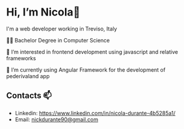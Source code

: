 # Hi, I’m Nicola👋
I'm a web developer working in Treviso, Italy

👨‍💻 Bachelor Degree in Computer Science

👀 I’m interested in frontend development using javascript and relative frameworks

🌱 I’m currently using Angular Framework for the development of pederivaland app

## Contacts 📫
<ul>
   <li>Linkedin: <a href="" target="_blank">https://www.linkedin.com/in/nicola-durante-4b5285a1/</a></li>
   <li>Email: <a href="mailto:nickdurante90@gmail.com">nickdurante90@gmail.com</a>
</ul>
